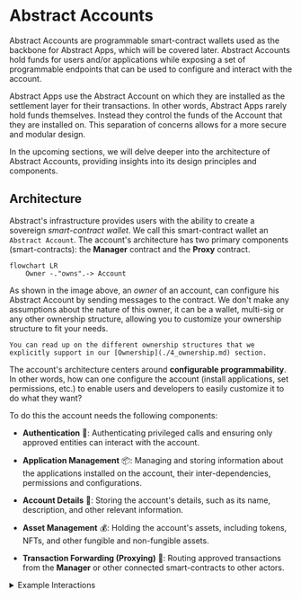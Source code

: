 # Abstract Accounts

Abstract Accounts are programmable smart-contract wallets used as the backbone for Abstract Apps, which will be covered later. Abstract Accounts hold funds for users and/or applications while exposing a set of programmable endpoints that can be used to configure and interact with the account.

Abstract Apps use the Abstract Account on which they are installed as the settlement layer for their transactions. In other words, Abstract Apps rarely hold funds themselves. Instead they control the funds of the Account that they are installed on. This separation of concerns allows for a more secure and modular design.

In the upcoming sections, we will delve deeper into the architecture of Abstract Accounts, providing insights into its design principles and components.

## Architecture

Abstract's infrastructure provides users with the ability to create a sovereign *smart-contract wallet*. We call this smart-contract wallet
an `Abstract Account`. The account's architecture has two primary components (smart-contracts): the **Manager** contract
and the **Proxy** contract.

```mermaid
flowchart LR
    Owner -."owns".-> Account
```

As shown in the image above, an *owner* of an account, can configure his Abstract Account by sending messages to the contract. We don't make any assumptions about the nature of this owner, it can be a wallet, multi-sig or any other ownership structure, allowing you to customize your ownership structure to fit your needs.

```admonish info
You can read up on the different ownership structures that we explicitly support in our [Ownership](./4_ownership.md) section.
```

The account's architecture centers around **configurable programmability**. In other words, how can one configure the account (install applications, set permissions, etc.) to enable users and developers to easily customize it to do what they want?

To do this the account needs the following components:

- **Authentication** 🔐: Authenticating privileged calls and ensuring only approved entities can interact with the account.

- **Application Management** 📦: Managing and storing information about the applications installed on the account, their inter-dependencies, permissions and configurations.

- **Account Details** 📄: Storing the account's details, such as its name, description, and other relevant information.

- **Asset Management** 💰: Holding the account's assets, including tokens, NFTs, and other fungible and non-fungible assets.

- **Transaction Forwarding (Proxying)** 🔀: Routing approved transactions from the **Manager** or other connected smart-contracts to other actors.

<details>
<summary>Example Interactions</summary>

### Perform an action on Your Abstract Account

The diagram below depicts an Owner interacting with his Abstract Account and proxying a call to an external contract.

```mermaid
sequenceDiagram
    actor Owner
    participant Account
    participant External Contract


    Owner ->> Account: Account Action
    Account ->> External Contract: Execute
```

### Enabling IBC on Your Abstract Account

Enabling the IBC functionality on your Abstract Account is done via the UpdateSettings message. By doing so the IBC client will be registered to your account, enabling your modules to execute cross-chain commands.

```mermaid
sequenceDiagram
    autonumber
    actor U as Owner
    participant M as Account
    participant VC as Version Control

    U ->> M: UpdateSettings
    Note right of U: ibc_enabled
    M -->>+ VC: Query IBC Client address
    VC -->>- M: Return IBC Client address
    M ->> M: Register IBC Client
```

</details>
